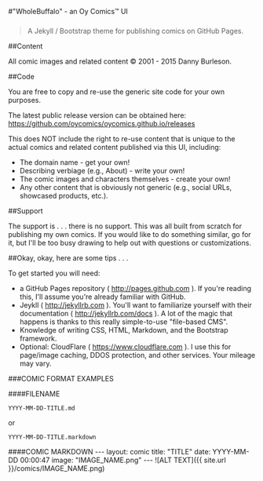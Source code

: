 #"WholeBuffalo" - an Oy Comics&trade; UI
###

> A Jekyll / Bootstrap theme for publishing comics on GitHub Pages.

##Content

All comic images and related content &copy; 2001 - 2015 Danny Burleson.

##Code

You are free to copy and re-use the generic site code for your own purposes.

The latest public release version can be obtained here: https://github.com/oycomics/oycomics.github.io/releases

This does NOT include the right to re-use content that is unique to the actual comics and related content published via this UI, including:

* The domain name - get your own!
* Describing verbiage (e.g., About) - write your own!
* The comic images and characters themselves - create your own!
* Any other content that is obviously not generic (e.g., social URLs, showcased products, etc.).

##Support

The support is . . . there is no support. This was all built from scratch for publishing my own comics. If you would like to do something similar, go for it, but I'll be too busy drawing to help out with questions or customizations.

##Okay, okay, here are some tips . . .

To get started you will need:

* a GitHub Pages repository ( http://pages.github.com ). If you're reading this, I'll assume you're already familiar with GitHub.
* Jeykll ( http://jekyllrb.com ). You'll want to familiarize yourself with their documentation ( http://jekyllrb.com/docs ). A lot of the magic that happens is thanks to this really simple-to-use "file-based CMS".
* Knowledge of writing CSS, HTML, Markdown, and the Bootstrap framework.
* Optional: CloudFlare ( https://www.cloudflare.com ). I use this for page/image caching, DDOS protection, and other services. Your mileage may vary.

###COMIC FORMAT EXAMPLES 

####FILENAME

	YYYY-MM-DD-TITLE.md
or

	YYYY-MM-DD-TITLE.markdown

####COMIC MARKDOWN
	---
	layout: comic
	title: "TITLE"
	date: YYYY-MM-DD 00:00:47
	image: "IMAGE_NAME.png"
	---
	![ALT TEXT]({{ site.url }}/comics/IMAGE_NAME.png)
